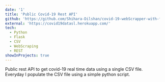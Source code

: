 ```yaml
---
date: '1'
title: 'Public Covid-19 Rest API'
github: 'https://github.com/Shihara-Dilshan/covid-19-webScrapper-with-flask-API'
external: 'https://covid19datasl.herokuapp.com/'
tech:
  - Python
  - Flask
  - CSV
  - WebScraping
  - REST
showInProjects: true
---
```


Public rest API to get covid-19 real time data using a single CSV file. Everyday I populate the CSV file using a simple python script.
